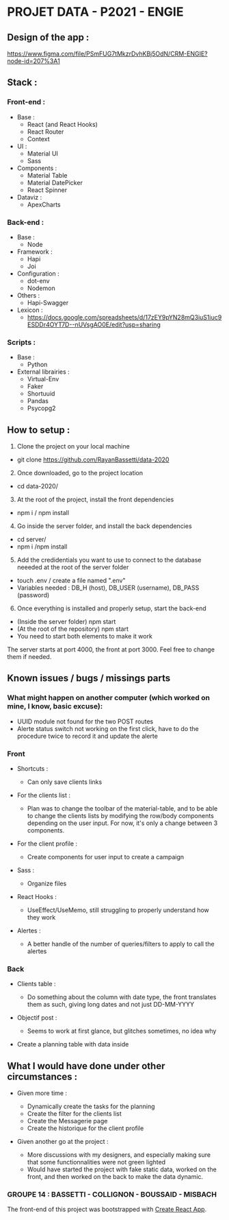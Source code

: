 # PROJET DATA - P2021 - ENGIE

## Design of the app : 

https://www.figma.com/file/PSmFUG7tMkzrDvhKBj5OdN/CRM-ENGIE?node-id=207%3A1

## Stack :

### Front-end : 
- Base : 
    - React (and React Hooks)
    - React Router
    - Context
- UI :
    - Material UI
    - Sass
- Components : 
    - Material Table
    - Material DatePicker
    - React Spinner
- Dataviz : 
    - ApexCharts

### Back-end : 
- Base :
    - Node
- Framework :
    - Hapi
    - Joi
- Configuration : 
    - dot-env
    - Nodemon
- Others :
    - Hapi-Swagger
- Lexicon : 
    - https://docs.google.com/spreadsheets/d/17zEY9pYN28mQ3iuS1iuc9ESDDr4OYT7D--nUVsgAO0E/edit?usp=sharing

### Scripts : 
- Base : 
    - Python 
- External librairies : 
    - Virtual-Env
    - Faker
    - Shortuuid
    - Pandas
    - Psycopg2

## How to setup : 

1) Clone the project on your local machine 
- git clone https://github.com/RayanBassetti/data-2020

2) Once downloaded, go to the project location
- cd data-2020/

3) At the root of the project, install the front dependencies 
- npm i / npm install

4) Go inside the server folder, and install the back dependencies
- cd server/
- npm i /npm install

5) Add the credidentials you want to use to connect to the database neeeded at the root of the server folder
- touch .env / create a file named ".env"
- Variables needed : DB_H (host), DB_USER (username), DB_PASS (password)

6) Once everything is installed and properly setup, start the back-end
- (Inside the server folder) npm start 
- (At the root of the repository) npm start  
- You need to start both elements to make it work

The server starts at port 4000, the front at port 3000. 
Feel free to change them if needed.

## Known issues / bugs / missings parts 

### What might happen on another computer (which worked on mine, I know, basic excuse): 
- UUID module not found for the two POST routes
- Alerte status switch not working on the first click, have to do the procedure twice to record it and update the alerte

### Front

- Shortcuts : 
    - Can only save clients links

- For the clients list : 
    - Plan was to change the toolbar of the material-table, and to be able to change the clients lists by modifying the row/body components depending on the user input.
      For now, it's only a change between 3 components.

- For the client profile : 
    - Create components for user input to create a campaign

- Sass : 
    - Organize files

- React Hooks : 
    - UseEffect/UseMemo, still struggling to properly understand how they work

- Alertes : 
    - A better handle of the number of queries/filters to apply to call the alertes

### Back

- Clients table : 
    - Do something about the column with date type, the front translates them as such, giving long dates and not just DD-MM-YYYY

- Objectif post :
    - Seems to work at first glance, but glitches sometimes, no idea why

- Create a planning table with data inside

## What I would have done under other circumstances : 
- Given more time : 
    - Dynamically create the tasks for the planning 
    - Create the filter for the clients list
    - Create the Messagerie page
    - Create the historique for the client profile

- Given another go at the project : 
    - More discussions with my designers, and especially making sure that some functionnalities were not green lighted
    - Would have started the project with fake static data, worked on the front, and then worked on the back to make the data dynamic.

### GROUPE 14 : BASSETTI - COLLIGNON - BOUSSAID - MISBACH

The front-end of this project was bootstrapped with [Create React App](https://github.com/facebook/create-react-app).

